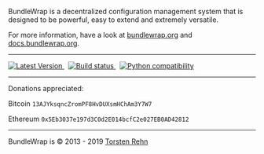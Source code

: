 BundleWrap is a decentralized configuration management system that is designed to be powerful, easy to extend and extremely versatile.

For more information, have a look at [bundlewrap.org](http://bundlewrap.org) and [docs.bundlewrap.org](http://docs.bundlewrap.org).

------------------------------------------------------------------------

<a href="https://pypi.python.org/pypi/bundlewrap/">
    <img src="http://img.shields.io/pypi/v/bundlewrap.svg" alt="Latest Version">
</a>
&nbsp;
<a href="https://travis-ci.org/bundlewrap/bundlewrap">
    <img src="http://img.shields.io/travis/bundlewrap/bundlewrap/master.svg" alt="Build status">
</a>
&nbsp;
<a href="https://pypi.python.org/pypi/bundlewrap/">
    <img src="http://img.shields.io/pypi/pyversions/bundlewrap.svg" alt="Python compatibility">
</a>

------------------------------------------------------------------------

Donations appreciated:

Bitcoin `13AJYksqncZromPF8HvDUXsmHChAm3Y7W7`

Ethereum `0x5Eb3037e197d3C0d2E014bcfC2e027EB0AD42812`

------------------------------------------------------------------------

BundleWrap is © 2013 - 2019 [Torsten Rehn](mailto:torsten@rehn.email)
